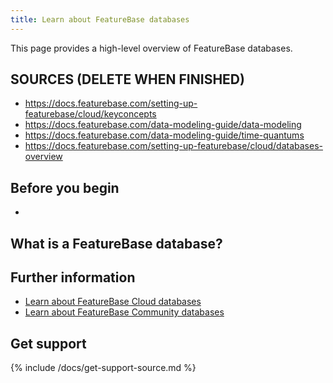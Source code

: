 ```yaml
---
title: Learn about FeatureBase databases
---
```


This page provides a high-level overview of FeatureBase databases.

## SOURCES (DELETE WHEN FINISHED)

* https://docs.featurebase.com/setting-up-featurebase/cloud/keyconcepts
* https://docs.featurebase.com/data-modeling-guide/data-modeling
* https://docs.featurebase.com/data-modeling-guide/time-quantums
* https://docs.featurebase.com/setting-up-featurebase/cloud/databases-overview

## Before you begin

*

## What is a FeatureBase database?






## Further information

* [Learn about FeatureBase Cloud databases](/docs/cloud/fbc-database)
* [Learn about FeatureBase Community databases](/docs/community/fbcom-database)

## Get support

{% include /docs/get-support-source.md %}
